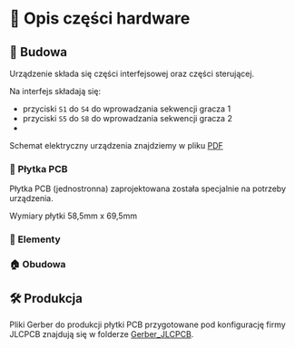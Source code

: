 # :wrench: Opis części hardware

## :hammer: Budowa
Urządzenie składa się części interfejsowej oraz części sterującej.

Na interfejs składają się:
- przyciski `S1` do `S4` do wprowadzania sekwencji gracza 1
- przyciski `S5` do `S8` do wprowadzania sekwencji gracza 2
- 

Schemat elektryczny urządzenia znajdziemy w pliku [PDF](./schemav2.pdf)

### :office: Płytka PCB
Płytka PCB (jednostronna) zaprojektowana została specjalnie na potrzeby urządzenia. 

Wymiary płytki 58,5mm x 69,5mm


### :battery: Elementy



### :house: Obudowa

## 🛠️ Produkcja
Pliki Gerber do produkcji płytki PCB przygotowane pod konfigurację firmy JLCPCB znajdują się w folderze [Gerber_JLCPCB](./Gerber_JLCPCB).
